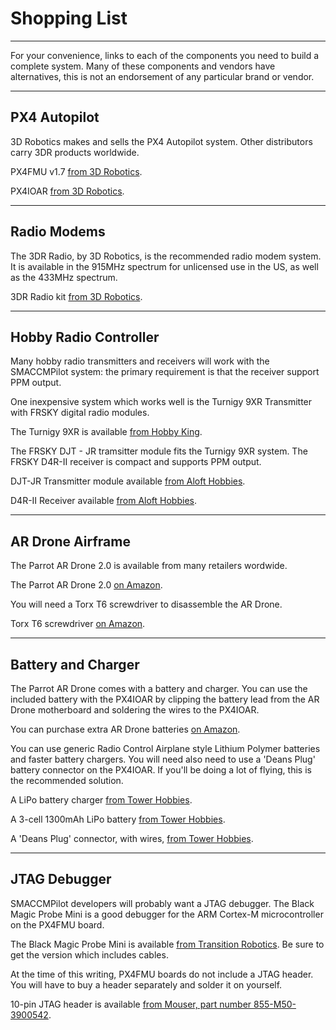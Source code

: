 # Shopping List

-------------------------------------------------------------------------------

For your convenience, links to each of the components you need to build a
complete system. Many of these components and vendors have alternatives, this
is not an endorsement of any particular brand or vendor.

-------------------------------------------------------------------------------

## PX4 Autopilot

3D Robotics makes and sells the PX4 Autopilot system. Other distributors
carry 3DR products worldwide.

PX4FMU v1.7 [from 3D Robotics][px4fmu_store].

PX4IOAR [from 3D Robotics][px4ioar_store].

[px4fmu_store]: https://store.diydrones.com/category_s/63.htm
[px4ioar_store]: http://store.diydrones.com/PX4IOAR_p/br-pxioar.htm

-------------------------------------------------------------------------------

## Radio Modems

The 3DR Radio, by 3D Robotics, is the recommended radio modem system. It
is available in the 915MHz spectrum for unlicensed use in the US, as well
as the 433MHz spectrum.

3DR Radio kit [from 3D Robotics][3drradio_store].

[3drradio_store]: https://store.diydrones.com/category_s/13.htm

-------------------------------------------------------------------------------

## Hobby Radio Controller

Many hobby radio transmitters and receivers will work with the SMACCMPilot
system: the primary requirement is that the receiver support PPM output.

One inexpensive system which works well is the Turnigy 9XR Transmitter with
FRSKY digital radio modules.

The Turnigy 9XR is available [from Hobby King][t9xr_store].

The FRSKY DJT - JR tramsitter module fits the Turnigy 9XR system.
The FRSKY D4R-II receiver is compact and supports PPM output.

DJT-JR Transmitter module available [from Aloft Hobbies][djt_store].

D4R-II Receiver available [from Aloft Hobbies][d4rii_store].

[t9xr_store]: http://hobbyking.com/hobbyking/store/__31544__Turnigy_9XR_Transmitter_Mode_2_No_Module_.html
[djt_store]: http://www.alofthobbies.com/jr-transmiter-telemetry-module.html
[d4rii_store]: http://www.alofthobbies.com/frsky-d4r-ii.html

-------------------------------------------------------------------------------

## AR Drone Airframe

The Parrot AR Drone 2.0 is available from many retailers wordwide.

The Parrot AR Drone 2.0 [on Amazon][ardrone_store].

You will need a Torx T6 screwdriver to disassemble the AR Drone.

Torx T6 screwdriver [on Amazon][torxt6_store].

[ardrone_store]: http://www.amazon.com/Parrot-AR-Drone-Quadricopter-Controlled-Android/dp/B007HZLLOK/ref=sr_1_1?ie=UTF8&qid=1352239769&sr=8-1&keywords=ar+drone+2
[torxt6_store]: http://www.amazon.com/Cellet-Torx-T6-Screw-Driver/dp/B002JSM76G/ref=sr_1_6?s=hi&ie=UTF8&qid=1352239845&sr=1-6&keywords=torx+t6+screwdriver

-------------------------------------------------------------------------------

## Battery and Charger

The Parrot AR Drone comes with a battery and charger. You can use the included
battery with the PX4IOAR by clipping the battery lead from the AR Drone
motherboard and soldering the wires to the PX4IOAR.

You can purchase extra AR Drone batteries [on Amazon][arbatt_store].

You can use generic Radio Control Airplane style Lithium Polymer batteries
and faster battery chargers. You will need also need to use a 'Deans Plug'
battery connector on the PX4IOAR. If you'll be doing a lot of flying, this
is the recommended solution.

A LiPo battery charger [from Tower Hobbies][charger_store].

A 3-cell 1300mAh LiPo battery [from Tower Hobbies][lipo_store].

A 'Deans Plug' connector, with wires, [from Tower Hobbies][deans_store].

[arbatt_store]: http://www.amazon.com/Parrot-AR-Drone-Battery-LiPo-Replacement/dp/B0041G5Y8W/ref=pd_sim_t_22
[charger_store]: http://www3.towerhobbies.com/cgi-bin/wti0001p?&I=LXAZZS&P=ML
[lipo_store]: http://www3.towerhobbies.com/cgi-bin/wti0001p?&I=LXXMP1&P=ML
[deans_store]: http://www3.towerhobbies.com/cgi-bin/wti0001p?&I=LXHGM0


-------------------------------------------------------------------------------

## JTAG Debugger

SMACCMPilot developers will probably want a JTAG debugger. The Black Magic
Probe Mini is a good debugger for the ARM Cortex-M microcontroller on the
PX4FMU board.

The Black Magic Probe Mini is available [from Transition Robotics][probe_store].
Be sure to get the version which includes cables.

[probe_store]: http://transition-robotics.com/products/black-magic-probe-mini

At the time of this writing, PX4FMU boards do not include a JTAG header. You
will have to buy a header separately and solder it on yourself.

10-pin JTAG header is available
[from Mouser, part number 855-M50-3900542][jtagheader_store].

[jtagheader_store]: http://www.mouser.com

